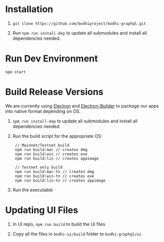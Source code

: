 # Installation
1. `git clone https://github.com/bodhiproject/bodhi-graphql.git`

2. Run `npm run install-dep` to update all submodules and install all dependencies needed.

# Run Dev Environment
  
    npm start

# Build Release Versions
We are currently using [Electron](https://github.com/electron/electron) and [Electron-Builder](https://github.com/electron-userland/electron-builder) to package our apps into native format depending on OS.

1. `npm run install-dep` to update all submodules and install all dependencies needed.

2. Run the build script for the appropriate OS:

        // Mainnet/Testnet build
        npm run build:mac // creates dmg
        npm run build:win // creates exe
        npm run build:lin // creates appimage

        // Testnet only build
        npm run build:mac-tn // creates dmg
        npm run build:win-tn // creates exe
        npm run build:lin-tn // creates appimage

3. Run the executable

# Updating UI Files
1. In UI repo, `npm run build` to build the UI files

2. Copy all the files in `bodhi-ui/build` folder to `bodhi-graphql/ui`
